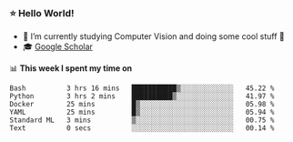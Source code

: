 ### ⭐️ Hello World!

<!--
**hologerry/hologerry** is a ✨ _special_ ✨ repository because its `README.md` (this file) appears on your GitHub profile.

Here are some ideas to get you started:

- 🔭 I’m currently working and studying on Computer Vision
- 🌱 I’m currently learning at Peking University
- 💬 Ask me about 
- 📫 How to reach me: E-mail
- 😄 Pronouns: he/his
- ⚡ Fun fact: Music is the Power
-->


- 🔭 I’m currently studying Computer Vision and doing some cool stuff 🤖
- 🎓 [Google Scholar](https://scholar.google.com/citations?user=3ykqW9wAAAAJ&hl=en)


📊 **This week I spent my time on**

<!--START_SECTION:waka-->

```text
Bash          3 hrs 16 mins   ███████████▒░░░░░░░░░░░░░   45.22 %
Python        3 hrs 2 mins    ██████████▒░░░░░░░░░░░░░░   41.97 %
Docker        25 mins         █▒░░░░░░░░░░░░░░░░░░░░░░░   05.98 %
YAML          25 mins         █▒░░░░░░░░░░░░░░░░░░░░░░░   05.94 %
Standard ML   3 mins          ▒░░░░░░░░░░░░░░░░░░░░░░░░   00.75 %
Text          0 secs          ░░░░░░░░░░░░░░░░░░░░░░░░░   00.14 %
```

<!--END_SECTION:waka-->
